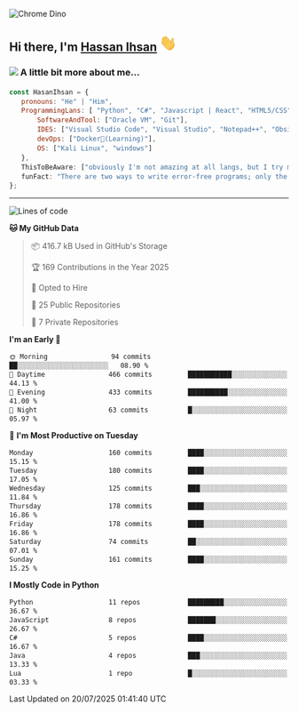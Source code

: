  <!--
**HasanIhsan/HasanIhsan** is a ✨ _special_ ✨ repository because its `README.md` (this file) appears on your GitHub profile.
-->

![Chrome Dino](https://mir-s3-cdn-cf.behance.net/project_modules/max_1200/4ff07986208593.5d9a654e92f36.gif)


<h2 align="left">Hi there, I'm <a href="https://www.linkedin.com/in/hassan-ihsan-045b11231/" target="_blank" rel="noopener noreferrer">Hassan Ihsan</a> <img src="https://raw.githubusercontent.com/ABSphreak/ABSphreak/master/gifs/Hi.gif" height="30" />
 
 
 ### <img src="https://media.giphy.com/media/VgCDAzcKvsR6OM0uWg/giphy.gif" width="50"> A little bit more about me...  
 
 ```javascript
const HasanIhsan = {
    pronouns: "He" | "Him",
    ProgrammingLans: [ "Python", "C#", "Javascript | React", "HTML5/CSS", "JSON", "Java"],
        SoftwareAndTool: ["Oracle VM", "Git"],
        IDES: ["Visual Studio Code", "Visual Studio", "Notepad++", "Obsidian"],
        devOps: ["Docker🐳(Learning)"], 
        OS: ["Kali Linux", "windows"]
    },
    ThisToBeAware: ["obviously I'm not amazing at all langs, but I try my best not to go rusty"], 
    funFact: "There are two ways to write error-free programs; only the third one works"
};
```
 
 --- 

<!--START_SECTION:waka-->
![Lines of code](https://img.shields.io/badge/From%20Hello%20World%20I%27ve%20Written-7.2%20million%20lines%20of%20code-blue)

**🐱 My GitHub Data** 

> 📦 416.7 kB Used in GitHub's Storage 
 > 
> 🏆 169 Contributions in the Year 2025
 > 
> 💼 Opted to Hire
 > 
> 📜 25 Public Repositories 
 > 
> 🔑 7 Private Repositories 
 > 
**I'm an Early 🐤** 

```text
🌞 Morning                94 commits          ██░░░░░░░░░░░░░░░░░░░░░░░   08.90 % 
🌆 Daytime                466 commits         ███████████░░░░░░░░░░░░░░   44.13 % 
🌃 Evening                433 commits         ██████████░░░░░░░░░░░░░░░   41.00 % 
🌙 Night                  63 commits          █░░░░░░░░░░░░░░░░░░░░░░░░   05.97 % 
```
📅 **I'm Most Productive on Tuesday** 

```text
Monday                   160 commits         ████░░░░░░░░░░░░░░░░░░░░░   15.15 % 
Tuesday                  180 commits         ████░░░░░░░░░░░░░░░░░░░░░   17.05 % 
Wednesday                125 commits         ███░░░░░░░░░░░░░░░░░░░░░░   11.84 % 
Thursday                 178 commits         ████░░░░░░░░░░░░░░░░░░░░░   16.86 % 
Friday                   178 commits         ████░░░░░░░░░░░░░░░░░░░░░   16.86 % 
Saturday                 74 commits          ██░░░░░░░░░░░░░░░░░░░░░░░   07.01 % 
Sunday                   161 commits         ████░░░░░░░░░░░░░░░░░░░░░   15.25 % 
```


**I Mostly Code in Python** 

```text
Python                   11 repos            █████████░░░░░░░░░░░░░░░░   36.67 % 
JavaScript               8 repos             ███████░░░░░░░░░░░░░░░░░░   26.67 % 
C#                       5 repos             ████░░░░░░░░░░░░░░░░░░░░░   16.67 % 
Java                     4 repos             ███░░░░░░░░░░░░░░░░░░░░░░   13.33 % 
Lua                      1 repo              █░░░░░░░░░░░░░░░░░░░░░░░░   03.33 % 
```




 Last Updated on 20/07/2025 01:41:40 UTC
<!--END_SECTION:waka-->
 
 
